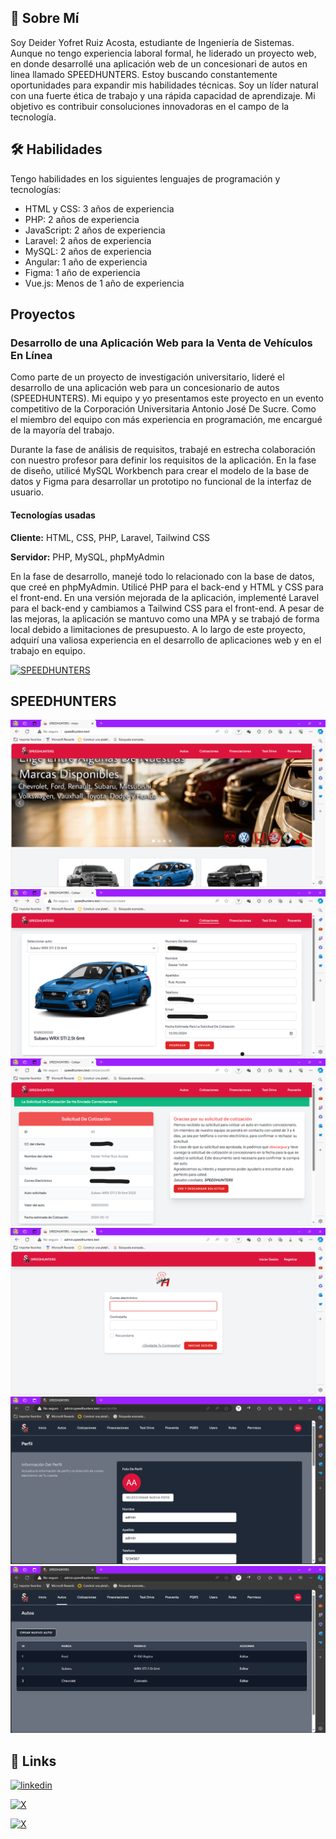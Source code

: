 
## 🚀 Sobre Mí
Soy Deider Yofret Ruiz Acosta, estudiante de Ingeniería de Sistemas. Aunque no tengo experiencia laboral formal, he liderado un proyecto web, en donde desarrollé una aplicación web de un concesionari de autos en linea llamado SPEEDHUNTERS. Estoy buscando constantemente oportunidades para expandir mis habilidades técnicas. Soy un líder natural con una fuerte ética de trabajo y una rápida capacidad de aprendizaje. Mi objetivo es contribuir consoluciones innovadoras en el campo de la tecnología.


## 🛠 Habilidades
Tengo habilidades en los siguientes lenguajes de programación y tecnologías:
- HTML y CSS: 3 años de experiencia
- PHP: 2 años de experiencia
- JavaScript: 2 años de experiencia
- Laravel: 2 años de experiencia
- MySQL: 2 años de experiencia
- Angular: 1 año de experiencia
- Figma: 1 año de experiencia
- Vue.js: Menos de 1 año de experiencia


## Proyectos

### Desarrollo de una Aplicación Web para la Venta de Vehículos En Línea

Como parte de un proyecto de investigación universitario, lideré el desarrollo de una aplicación web para un concesionario de autos (SPEEDHUNTERS). Mi equipo y yo presentamos este proyecto en un evento competitivo de la Corporación Universitaria Antonio José De Sucre. Como el miembro del equipo con más experiencia en programación, me encargué de la mayoría del trabajo.

Durante la fase de análisis de requisitos, trabajé en estrecha colaboración con nuestro profesor para definir los requisitos de la aplicación. En la fase de diseño, utilicé MySQL Workbench para crear el modelo de la base de datos y Figma para desarrollar un prototipo no funcional de la interfaz de usuario.
#### Tecnologías usadas

**Cliente:** HTML, CSS, PHP, Laravel, Tailwind CSS

**Servidor:** PHP, MySQL, phpMyAdmin

En la fase de desarrollo, manejé todo lo relacionado con la base de datos, que creé en phpMyAdmin. Utilicé PHP para el back-end y HTML y CSS para el front-end. En una versión mejorada de la aplicación, implementé Laravel para el back-end y cambiamos a Tailwind CSS para el front-end. A pesar de las mejoras, la aplicación se mantuvo como una MPA y se trabajó de forma local debido a limitaciones de presupuesto. A lo largo de este proyecto, adquirí una valiosa experiencia en el desarrollo de aplicaciones web y en el trabajo en equipo.

[![SPEEDHUNTERS](https://img.shields.io/badge/SPEEDHUNTERS-DC143C?style=for-the-badge&logo=github&logoColor=white)](https://github.com/DeiderRuiz/speedhunters)
## SPEEDHUNTERS

![Página de inicio de SPEEDHUNTERS](SHIndex.png)
![Formulario de cotización de autos de SPEEDHUNTERS](SHForm.png)
![Vista de la cotización ya solicitada en SPEEDHUNTERS](SHShow.png)
![Login de administrador de SPEEDHUNTERS en un subdominio](SHLogin.png)
![Vista de perfil de usuario de SPEEDHUNTERS en modo oscuro](SHProfile.png)
![Tabla de autos del concesionario SPEEDHUNTERS en modo oscuro](SHCars.png)

## 🔗 Links
[![linkedin](https://img.shields.io/badge/linkedin-0A66C2?style=for-the-badge&logo=linkedin&logoColor=white)](https://www.linkedin.com/in/deider-yofret-ruiz-acosta-064a1b21a/)

[![X](https://img.shields.io/badge/facebook-1DA1F2?style=for-the-badge&logo=facebook&logoColor=white)](https://www.facebook.com/DeiderRuiz09)

[![X](https://img.shields.io/badge/X-000000?style=for-the-badge&logo=x&logoColor=white)](https://twitter.com/DeiderRuiz)

